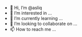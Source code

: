 - 👋 Hi, I’m @asliq
- 👀 I’m interested in ...
- 🌱 I’m currently learning ...
- 💞️ I’m looking to collaborate on ...
- 📫 How to reach me ...

<!---
asliq/asliq is a ✨ special ✨ repository because its `README.md` (this file) appears on your GitHub profile.
You can click the Preview link to take a look at your changes.
--->
